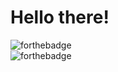 # Hello there! 

![forthebadge](https://forthebadge.com/images/badges/made-with-c-plus-plus.svg) <br />
![forthebadge](https://forthebadge.com/images/badges/powered-by-qt.svg)


